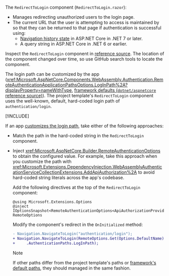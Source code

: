 The `RedirectToLogin` component (`RedirectToLogin.razor`):

* Manages redirecting unauthorized users to the login page.
* The current URL that the user is attempting to access is maintained by so that they can be returned to that page if authentication is successful using:
  * [Navigation history state](xref:blazor/fundamentals/routing#navigation-history-state) in ASP.NET Core in .NET 7 or later.
  * A query string in ASP.NET Core in .NET 6 or earlier.

Inspect the `RedirectToLogin` component in [reference source](https://github.com/dotnet/aspnetcore/tree/main/src/ProjectTemplates/Web.ProjectTemplates/content/ComponentsWebAssembly-CSharp). The location of the component changed over time, so use GitHub search tools to locate the component.

The login path can be customized by the app (<xref:Microsoft.AspNetCore.Components.WebAssembly.Authentication.RemoteAuthenticationApplicationPathsOptions.LogInPath%2A?displayProperty=nameWithType>, [framework defaults (`dotnet/aspnetcore` reference source)](https://github.com/dotnet/aspnetcore/blob/main/src/Components/WebAssembly/WebAssembly.Authentication/src/RemoteAuthenticationDefaults.cs)). The project template's `RedirectToLogin` component uses the well-known, default, hard-coded login path of `authentication/login`. 

[!INCLUDE[](~/includes/aspnetcore-repo-ref-source-links.md)]

If an app [customizes the login path](xref:blazor/security/webassembly/additional-scenarios#customize-app-routes), take either of the following approaches:

* Match the path in the hard-coded string in the `RedirectToLogin` component.
* Inject <xref:Microsoft.AspNetCore.Builder.RemoteAuthenticationOptions> to obtain the configured value. For example, take this approach when you customize the path with <xref:Microsoft.Extensions.DependencyInjection.WebAssemblyAuthenticationServiceCollectionExtensions.AddApiAuthorization%2A> to avoid hard-coded string literals across the app's codebase.

  Add the following directives at the top of the `RedirectToLogin` component:

  ```razor
  @using Microsoft.Extensions.Options
  @inject IOptionsSnapshot<RemoteAuthenticationOptions<ApiAuthorizationProviderOptions>> RemoteOptions
  ```

  Modify the component's redirect in the `OnInitialized` method:

  ```diff
  - Navigation.NavigateToLogin("authentication/login");
  + Navigation.NavigateToLogin(RemoteOptions.Get(Options.DefaultName)
  +     .AuthenticationPaths.LogInPath);
  ```

  > [!NOTE]
  > If other paths differ from the project template's paths or [framework's default paths](https://github.com/dotnet/aspnetcore/blob/main/src/Components/WebAssembly/WebAssembly.Authentication/src/RemoteAuthenticationDefaults.cs), they should managed in the same fashion.
  
